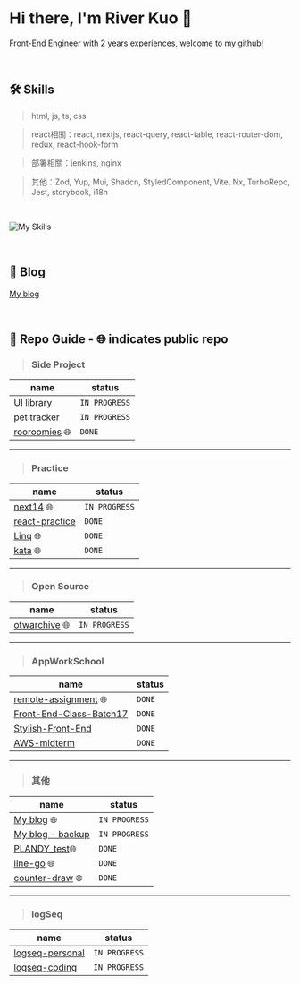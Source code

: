 # Hi there, I'm River Kuo 👋
Front-End Engineer with 2 years experiences, welcome to my github!

<br/>



🛠 Skills
---

> html, js, ts, css


> react相關：react, nextjs, react-query, react-table, react-router-dom, redux, react-hook-form


> 部署相關：jenkins, nginx


> 其他：Zod, Yup, Mui, Shadcn, StyledComponent, Vite, Nx, TurboRepo, Jest, storybook, i18n

<br/>

![My Skills](https://go-skill-icons.vercel.app/api/icons?i=javascript,typescript,html,css,react,nextjs,redux,styledcomponents,nginx,jenkins,reactquery,storybook&perline=10)


<br/>

:bookmark: Blog
---
[My blog](https://github.com/riverkuo/blog)

<br/>

📁 Repo Guide - :globe_with_meridians: indicates public repo
---
> ### Side Project

| name  | status |
| ----- | -------- |
| UI library | `IN PROGRESS` |
| pet tracker | `IN PROGRESS` |
| [rooroomies](https://github.com/riverkuo/rooroomies) :globe_with_meridians:  | `DONE` |

---

> ### Practice

| name  | status |
| ----- | -------- |
| [next14](https://github.com/riverkuo/next14) :globe_with_meridians:| `IN PROGRESS` |
| [react-practice](https://github.com/riverkuo/react-practice) | `DONE` |
| [Linq](https://github.com/riverkuo/Linq) :globe_with_meridians:|  `DONE` |
| [kata](https://github.com/riverkuo/kata) :globe_with_meridians:| `DONE` |

---

> ### Open Source

| name  | status |
| ----- | -------- |
| [otwarchive](https://github.com/riverkuo/otwarchive) :globe_with_meridians:  | `IN PROGRESS` |

---

> ### AppWorkSchool

| name  | status |
| ----- | -------- |
| [remote-assignment](https://github.com/riverkuo/remote-assignment) :globe_with_meridians: | `DONE` |
| [Front-End-Class-Batch17](https://github.com/riverkuo/Front-End-Class-Batch17) | `DONE` |
| [Stylish-Front-End](https://github.com/riverkuo/Stylish-Front-End) | `DONE` |
| [AWS-midterm](https://github.com/riverkuo/AWS-midterm) | `DONE` |

---

> ### 其他

| name  | status |
| ----- | -------- |
| [My blog](https://github.com/riverkuo/blog) :globe_with_meridians:  | `IN PROGRESS` |
| [My blog - backup](https://github.com/riverkuo/blog-backup) | `IN PROGRESS` |
| [PLANDY_test](https://github.com/riverkuo/PLANDY_test):globe_with_meridians: | `DONE` |
| [line-go](https://github.com/riverkuo/line-go) :globe_with_meridians: | `DONE` |
| [counter-draw](https://github.com/riverkuo/counter-draw) :globe_with_meridians: | `DONE` |

---

> ### logSeq

| name  | status |
| ----- | -------- |
| [logseq-personal](https://github.com/riverkuo/logseq-personal) | `IN PROGRESS` |
| [logseq-coding](https://github.com/riverkuo/logseq-coding) | `IN PROGRESS` |

